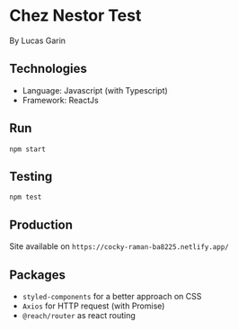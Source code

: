 # Chez Nestor Test
By Lucas Garin

## Technologies
* Language: Javascript (with Typescript)
* Framework: ReactJs

## Run
`npm start`

## Testing
`npm test`

## Production
Site available on `https://cocky-raman-ba8225.netlify.app/`

## Packages
* `styled-components` for a better approach on CSS
* `Axios` for HTTP request (with Promise) 
* `@reach/router` as react routing
